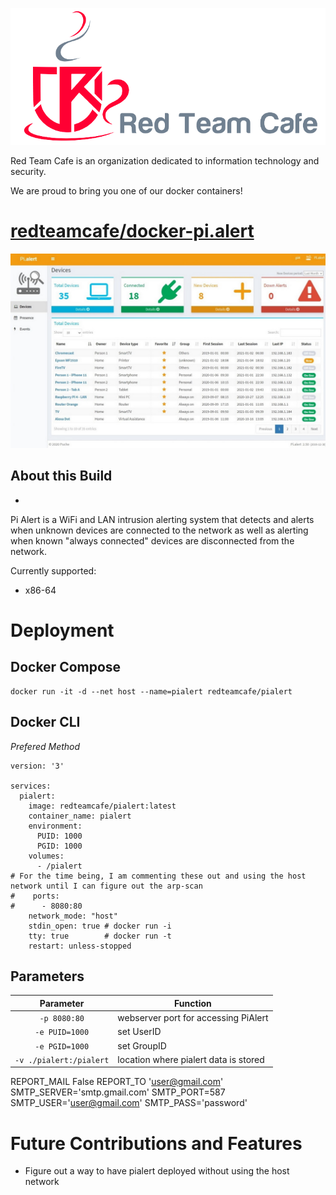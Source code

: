 [![redteamcafe.com](https://github.com/redteamcafe/docker-temp/raw/main/redteamcafe-logo.png)](https://redteamcafe.com)

Red Team Cafe is an organization dedicated to information technology and security.

We are proud to bring you one of our docker containers!

# [redteamcafe/docker-pi.alert](https://github.com/redteamcafe/docker-pi.alert)

[![Pi.Alert](https://raw.githubusercontent.com/redteamcafe/docker-pi.alert/main/1_devices.jpg)](https://github.com/pucherot/Pi.Alert)

## About this Build

* 

Pi Alert is a WiFi and LAN intrusion alerting system that detects and alerts when unknown devices are connected to the network as well as alerting when known "always connected" devices are disconnected from the network.

Currently supported:
* x86-64

# Deployment

## Docker Compose

```
docker run -it -d --net host --name=pialert redteamcafe/pialert
```

## Docker CLI

*Prefered Method*

```
version: '3'

services:
  pialert:
    image: redteamcafe/pialert:latest
    container_name: pialert
    environment:
      PUID: 1000
      PGID: 1000
    volumes:
      - /pialert
# For the time being, I am commenting these out and using the host network until I can figure out the arp-scan
#    ports:
#      - 8080:80
    network_mode: "host"
    stdin_open: true # docker run -i
    tty: true        # docker run -t
    restart: unless-stopped
```
## Parameters
| Parameter | Function |
| :----: | --- |
| `-p 8080:80` | webserver port for accessing PiAlert |
| `-e PUID=1000` | set UserID |
| `-e PGID=1000` | set GroupID |
| `-v ./pialert:/pialert` | location where pialert data is stored |

REPORT_MAIL False
REPORT_TO 'user@gmail.com'
SMTP_SERVER='smtp.gmail.com'
SMTP_PORT=587
SMTP_USER='user@gmail.com'
SMTP_PASS='password'

# Future Contributions and Features
* Figure out a way to have pialert deployed without using the host network


